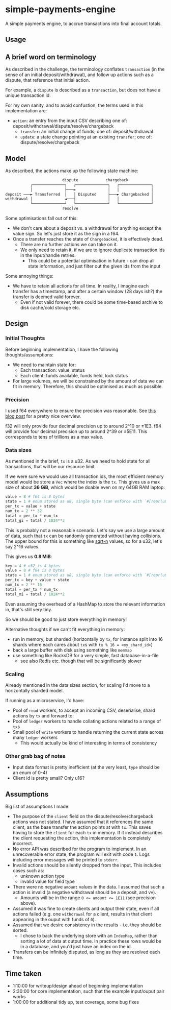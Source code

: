 # simple-payments-engine

A simple payments engine, to accrue transactions into final account totals.

## Usage

## A brief word on terminology

As described in the challenge, the terminology conflates `transaction` (in the sense of an initial deposit/withdrawal),
and follow up actions such as a dispute, that reference that initial action.

For example, a `dispute` is described as a `transaction`, but does not have a unique transaction id.

For my own sanity, and to avoid confustion, the terms used in this implementation are:

- `action`: an entry from the input CSV describing one of: deposit/withdrawal/dispute/resolve/chargeback
  - `transfer`: an initial change of funds; one of: deposit/withdrawal
  - `update`: a state change pointing at an existing `transfer`; one of: dispute/resolve/chargeback

## Model

As described, the actions make up the following state machine:

```txt
                         dispute            chargeback
           ┌──────────────┐   ┌──────────────┐   ┌──────────────┐
           │              ├───►              │   │              │
deposit ───► Transferred  │   │ Disputed     ├───► Chargebacked │
withdrawal │              ◄───┤              │   │              │
           └──────────────┘   └──────────────┘   └──────────────┘
                         resolve
```

Some optimisations fall out of this:

- We don't care about a deposit vs. a withdrawal for anything except the value sign. So let's just store it as the sign in a f64.
- Once a transfer reaches the state of `Chargebacked`, it is effectively dead.
  - There are no further actions we can take on it.
  - We only need to retain it, if we are to ignore duplicate transaction ids in the input/handle retries.
    - This could be a potential optimisation in future - can drop all state information, and just filter out the given ids from the input

Some annoying things:

- We have to retain all actions for all time. In reality, I imagine each transfer has a timestamp,
  and after a certain window (28 days ish?) the transfer is deemed valid forever.
  - Even if not valid forever, there could be some time-based archive to disk cache/cold storage etc.

## Design

### Initial Thoughts

Before beginning implementation, I have the following thoughts/assumptions:

- We need to maintain state for:
  - Each transaction: value, status
  - Each client: funds available, funds held, lock status
- For large volumes, we will be constrained by the amount of data we can fit in memory. Therefore, this should be optimised as much as possible.

### Precision

I used f64 everywhere to ensure the precision was reasonable. See [this blog post](https://blog.demofox.org/2017/11/21/floating-point-precision/) for a pretty nice overview.

f32 will only provide four decimal precision up to around 2^10 or ±1E3. f64 will provide four decimal precision up to around 2^39 or ±5E11. This corresponds to tens of trillions as a max value.

### Data sizes

As mentioned in the brief, `tx` is a u32. As we need to hold state for all transactions, that will be our resource limit.

If we were sure we would use all transaction ids, the most efficient memory model would be store a `Vec` where the index is the `tx`. This gives us a max size of about **36 GiB**, which would be doable even on my 64GB RAM laptop:

```python
value = 8 # f64 is 8 bytes
state = 1 # enum stored as u8, single byte (can enforce with `#[repr(u8)]`
per_tx = value + state
num_tx = 2 ** 32
total = per_tx * num_tx
total_gi = total / 1024**3
```

This is probably not a reasonable scenario. Let's say we use a large amount of data, such that `tx`
can be randomly generated without having collisions. The upper bound for this is something like
[sqrt-n](https://www.johndcook.com/blog/2017/01/10/probability-of-secure-hash-collisions) values, so
for a u32, let's say 2^16 values.

This gives us **0.8 MiB**:

```python
key = 4 # u32 is 4 bytes
value = 8 # f64 is 8 bytes
state = 1 # enum stored as u8, single byte (can enforce with `#[repr(u8)]`
per_tx = key + value + state
num_tx = 2 ** 16
total = per_tx * num_tx
total_mi = total / 1024**2
```

Even assuming the overhead of a HashMap to store the relevant information in, that's still very tiny.

So we should be good to just store everything in memory!

Alternative thoughts if we can't fit everything in memory:

- run in memory, but sharded (horizontally by `tx`, for instance split into 16 shards where each cares about `tx`s with `tx % 16 = <my_shard_id>`)
- back a large buffer with disk using something like `memmap`
- use something like RocksDB for a very simple, fast database-in-a-file
  - see also Redis etc. though that will be significantly slower

### Scaling

Already mentioned in the data sizes section, for scaling I'd move to a horizontally sharded model.

If running as a microservice, I'd have:

- Pool of `read` workers, to accept an incoming CSV, deserialise, shard actions by `tx` and forward to:
- Pool of `ledger` workers to handle collating actions related to a range of `tx`s
- Small pool of `write` workers to handle returning the current state across many `ledger` workers
  - This would actually be kind of interesting in terms of consistency

### Other grab bag of notes

- Input data format is pretty inefficient (at the very least, `type` should be an enum of 0-4)
- Client id is pretty small? Only u16?

## Assumptions

Big list of assumptions I made:

- The purpose of the `client` field on the dispute/resolve/chargeback actions was not stated.
  I have assumed that it references the same client, as the base transfer the action points at with `tx`.
  This saves having to store the `client` for each `tx` in memory. If it instead describes the client requesting the action,
  this implementation is completely incorrect.
- No error API was described for the program to implement.
  In an unrecoverable error state, the program will exit with code `1`.
  Logs including error messages will be printed to `stderr`.
- Invalid actions should be silently dropped from the input. This includes cases such as:
  - unknown action type
  - invalid value for field type
- There were no negative `amount` values in the data. I assumed that such a action is invalid (a negative withdrawal should be a deposit, and vv).
  - Amounts will be in the range `0 <= amount <= 1E11` (see precision above).
- Assumed it was fine to create clients and output their state, even if all actions failed (e.g. one `withdrawal` for a client, results in that client appearing in the ouput with funds of `0`).
- Assumed that we desire consistency in the results - i.e. they should be sorted.
  - I chose to back the underlying store with an `IndexMap`, rather than sorting a lot of data at output time.
    In practice these rows would be in a database, and you'd just have an index on the id.
- Transfers can be infinitely disputed, as long as they are resolved each time.

## Time taken

- 1:10:00 for writeup/design ahead of beginning implementation
- 2:30:00 for core implementation, such that the example input/ouput pair works
- 1:00:00 for additional tidy up, test coverage, some bug fixes
